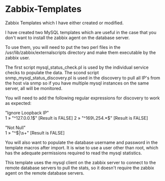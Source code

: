 # Zabbix-Templates
Zabbix Templates which I have either created or modified.

I have created two MySQL templates which are useful in the case that you don't want to install the zabbix agent on the database server. 

To use them, you will need to put the two perl files in the /usr/lib/zabbix/externalscripts directory and make them executable by the zabbix user. 

The first script mysql_status_check.pl is used by the individual service checks to populate the data. The scond script snmp_mysql_status_discovery.pl is used in the discovery to pull all IP's from the host via snmp so if you have multiple mysql instances on the same server, all will be monitored.

You will need to add the following regular expressions for discovery to work as expected:


"Ignore Loopback IP"	
1	»	"^127\.0\.0\.1$"	[Result is FALSE]
2	»	"^169\.254.*$"	[Result is FALSE]

"Not Null"	
1	»	"^$|\s+"	[Result is FALSE]


You will also want to populate the database username and password in the template macros after import. It is wise to use a user other than root, which has the adequate permissions required to read the mysql statistics. 

This template uses the mysql client on the zabbix server to connect to the remote database servers to pull the stats, so it doesn't require the zabbix agent on the remote database servers.
